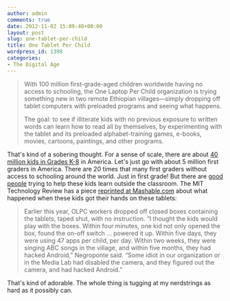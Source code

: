 ```yaml
---
author: admin
comments: true
date: 2012-11-02 15:09:48+00:00
layout: post
slug: one-tablet-per-child
title: One Tablet Per Child
wordpress_id: 1398
categories:
- The Digital Age
---
```


> With 100 million first-grade-aged children worldwide having no access to schooling, the One Laptop Per Child organization is trying something new in two remote Ethiopian villages—simply dropping off tablet computers with preloaded programs and seeing what happens.
>
> The goal: to see if illiterate kids with no previous exposure to written words can learn how to read all by themselves, by experimenting with the tablet and its preloaded alphabet-training games, e-books, movies, cartoons, paintings, and other programs.

That's kind of a sobering thought. For a sense of scale, there are about [40 million kids in Grades K-8](http://www.census.gov/compendia/statab/2011/tables/11s0216.pdf) in America. Let's just go with about 5 million first graders in America. There are 20 times that many first graders without access to schooling around the world. Just in first grade! But there are [good people](http://one.laptop.org) trying to help these kids learn outside the classroom. The MIT Technology Review has a piece [reprinted at Mashable.com](http://mashable.com/2012/10/29/tablets-ethiopian-children/) about what happened when these kids got their hands on these tablets:

> Earlier this year, OLPC workers dropped off closed boxes containing the tablets, taped shut, with no instruction. “I thought the kids would play with the boxes. Within four minutes, one kid not only opened the box, found the on-off switch … powered it up. Within five days, they were using 47 apps per child, per day. Within two weeks, they were singing ABC songs in the village, and within five months, they had hacked Android,” Negroponte said. “Some idiot in our organization or in the Media Lab had disabled the camera, and they figured out the camera, and had hacked Android.”

That's kind of adorable. The whole thing is tugging at my nerdstrings as hard as it possibly can.
